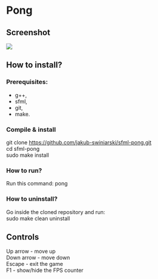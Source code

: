 # Pong

## Screenshot
<img src="https://github.com/jakub-swiniarski/sfml-pong/assets/77209709/913f3b88-ea78-49c6-9386-0e709f7636bd">

## How to install?
### Prerequisites:
- g++,
- sfml,
- git,
- make.
### Compile & install
git clone https://github.com/jakub-swiniarski/sfml-pong.git <br/>
cd sfml-pong <br/> 
sudo make install 
### How to run?
Run this command: pong
### How to uninstall?
Go inside the cloned repository and run: <br/>
sudo make clean uninstall

## Controls
Up arrow - move up <br/>
Down arrow - move down <br/>
Escape - exit the game <br/>
F1 - show/hide the FPS counter
